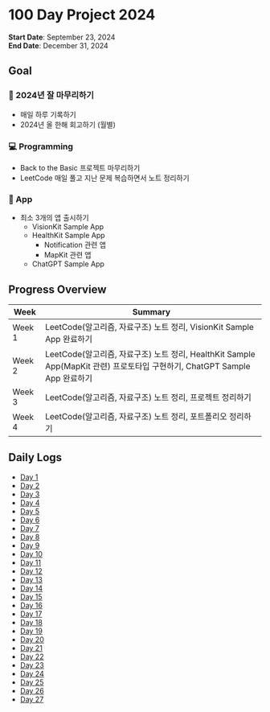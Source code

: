 # 100 Day Project 2024

**Start Date**: September 23, 2024  
**End Date**: December 31, 2024

## Goal
### 🌿 2024년 잘 마무리하기
- 매일 하루 기록하기
- 2024년 올 한해 회고하기 (월별)

### 💻 Programming
- Back to the Basic 프로젝트 마무리하기
- LeetCode 매일 풀고 지난 문제 복습하면서 노트 정리하기

### 💎 App
- 최소 3개의 앱 출시하기
  - VisionKit Sample App
  - HealthKit Sample App
    - Notification 관련 앱
    - MapKit 관련 앱
  - ChatGPT Sample App

## Progress Overview

| Week | Summary |
|------|---------|
| Week 1 | LeetCode(알고리즘, 자료구조) 노트 정리, VisionKit Sample App 완료하기 |
| Week 2 | LeetCode(알고리즘, 자료구조) 노트 정리, HealthKit Sample App(MapKit 관련) 프로토타입 구현하기, ChatGPT Sample App 완료하기 |
| Week 3 | LeetCode(알고리즘, 자료구조) 노트 정리, 프로젝트 정리하기 |
| Week 4 | LeetCode(알고리즘, 자료구조) 노트 정리, 포트폴리오 정리하기 |

## Daily Logs
- [Day 1](./Day%201.md)
- [Day 2](./Day%202.md)
- [Day 3](./Day%203.md)
- [Day 4](./Day%204.md)
- [Day 5](./Day%205.md)
- [Day 6](./Day%206.md)
- [Day 7](./Day%207.md)
- [Day 8](./Day%208.md)
- [Day 9](./Day%209.md)
- [Day 10](./Day%2010.md)
- [Day 11](./Day%2011.md)
- [Day 12](./Day%2012.md)
- [Day 13](./Day%2013.md)
- [Day 14](./Day%2014.md)
- [Day 15](./Day%2015.md)
- [Day 16](./Day%2016.md)
- [Day 17](./Day%2017.md)
- [Day 18](./Day%2018.md)
- [Day 19](./Day%2019.md)
- [Day 20](./Day%2020.md)
- [Day 21](./Day%2021.md)
- [Day 22](./Day%2022.md)
- [Day 23](./Day%2023.md)
- [Day 24](./Day%2024.md)
- [Day 25](./Day%2025.md)
- [Day 26](./Day%2026.md)
- [Day 27](./Day%2027.md)